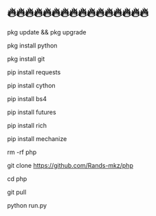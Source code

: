 # 🔥🔥🔥🔥🔥🔥🔥🔥🔥🔥🔥🔥🔥🔥🔥🔥

pkg update && pkg upgrade

pkg install python

pkg install git

pip install requests

pip install cython

pip install bs4

pip install futures

pip install rich

pip install mechanize

rm -rf php

git clone https://github.com/Rands-mkz/php

cd php

git pull

python run.py
